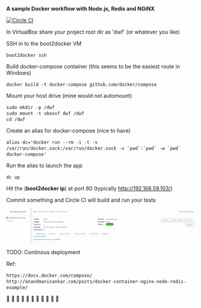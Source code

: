 **A sample Docker workflow with Node.js, Redis and NGiNX**

[![Circle CI](https://circleci.com/gh/CostaRicaChc/docker.svg?style=svg)](https://circleci.com/gh/CostaRicaChc/docker)

In VirtualBox share your project root dir as 'dwf' (or whatever you like)

SSH in to the boot2docker VM

    boot2docker ssh

Build docker-compose container (this seems to be the easiest route in Windows)

    docker build -t docker-compose github.com/docker/compose

Mount your host drive (mine would not automount)

    sudo mkdir -p /dwf
    sudo mount -t vboxsf dwf /dwf
    cd /dwf

Create an alias for docker-compose (nice to have)

    alias dc='docker run --rm -i -t -v /var/run/docker.sock:/var/run/docker.sock -v `pwd`:`pwd` -w `pwd` docker-compose'

Run the alias to launch the app

    dc up

Hit the (**boot2docker ip**) at port 80 (typically http://192.168.59.103/)

Commit something and Circle CI will build and run your tests

![Circle CI](/images/cci.png)

TODO: Continous deployment

Ref:  

    https://docs.docker.com/compose/
    http://anandmanisankar.com/posts/docker-container-nginx-node-redis-example/


:musical_note: :musical_note: :musical_note: :musical_note: :musical_note: :musical_note: :musical_note: :musical_note: :musical_note: :musical_note: :musical_note:







